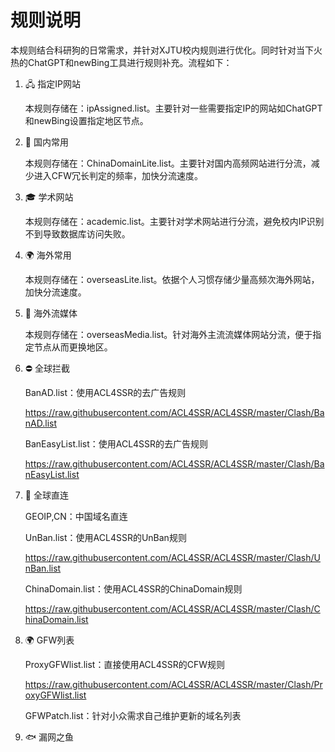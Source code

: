 # 规则说明

本规则结合科研狗的日常需求，并针对XJTU校内规则进行优化。同时针对当下火热的ChatGPT和newBing工具进行规则补充。流程如下：

1. 🖧  指定IP网站

   本规则存储在：ipAssigned.list。主要针对一些需要指定IP的网站如ChatGPT和newBing设置指定地区节点。

2. 🚩 国内常用

   本规则存储在：ChinaDomainLite.list。主要针对国内高频网站进行分流，减少进入CFW冗长判定的频率，加快分流速度。

3. 🎓 学术网站

   本规则存储在：academic.list。主要针对学术网站进行分流，避免校内IP识别不到导致数据库访问失败。

4. 🌍 海外常用

   本规则存储在：overseasLite.list。依据个人习惯存储少量高频次海外网站，加快分流速度。

5. 🎥 海外流媒体

   本规则存储在：overseasMedia.list。针对海外主流流媒体网站分流，便于指定节点从而更换地区。

6. ⛔ 全球拦截

   BanAD.list：使用ACL4SSR的去广告规则

   https://raw.githubusercontent.com/ACL4SSR/ACL4SSR/master/Clash/BanAD.list

   BanEasyList.list：使用ACL4SSR的去广告规则

   https://raw.githubusercontent.com/ACL4SSR/ACL4SSR/master/Clash/BanEasyList.list

7. 🎯 全球直连

   GEOIP,CN：中国域名直连

   UnBan.list：使用ACL4SSR的UnBan规则

   https://raw.githubusercontent.com/ACL4SSR/ACL4SSR/master/Clash/UnBan.list

   ChinaDomain.list：使用ACL4SSR的ChinaDomain规则

   https://raw.githubusercontent.com/ACL4SSR/ACL4SSR/master/Clash/ChinaDomain.list

8. 🌍 GFW列表

   ProxyGFWlist.list：直接使用ACL4SSR的CFW规则

   https://raw.githubusercontent.com/ACL4SSR/ACL4SSR/master/Clash/ProxyGFWlist.list

   GFWPatch.list：针对小众需求自己维护更新的域名列表

9. 🐟 漏网之鱼

